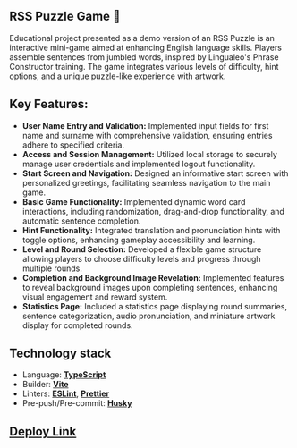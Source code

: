 ## RSS Puzzle Game 🧩

Educational project presented as a demo version of an RSS Puzzle is an interactive mini-game aimed at enhancing English language skills. Players assemble sentences from jumbled words, inspired by Lingualeo's Phrase Constructor training. The game integrates various levels of difficulty, hint options, and a unique puzzle-like experience with artwork.

## Key Features:

- **User Name Entry and Validation:** Implemented input fields for first name and surname with comprehensive validation, ensuring entries adhere to specified criteria.
- **Access and Session Management:** Utilized local storage to securely manage user credentials and implemented logout functionality.
- **Start Screen and Navigation:** Designed an informative start screen with personalized greetings, facilitating seamless navigation to the main game.
- **Basic Game Functionality:** Implemented dynamic word card interactions, including randomization, drag-and-drop functionality, and automatic sentence completion.
- **Hint Functionality:** Integrated translation and pronunciation hints with toggle options, enhancing gameplay accessibility and learning.
- **Level and Round Selection:** Developed a flexible game structure allowing players to choose difficulty levels and progress through multiple rounds.
- **Completion and Background Image Revelation:** Implemented features to reveal background images upon completing sentences, enhancing visual engagement and reward system.
- **Statistics Page:** Included a statistics page displaying round summaries, sentence categorization, audio pronunciation, and miniature artwork display for completed rounds.

## Technology stack

- Language: [**TypeScript**](https://www.typescriptlang.org/)
- Builder: [**Vite**](https://vitejs.dev/)
- Linters: [**ESLint**](https://eslint.org/), [**Prettier**](https://prettier.io/)
- Pre-push/Pre-commit: [**Husky**](https://typicode.github.io/husky/)

## [Deploy Link](https://rolling-scopes-school.github.io/tetiana-ket-JSFE2023Q4/rss-puzzle/index.html)
